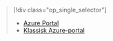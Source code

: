 > [!div class="op_single_selector"]
> * [Azure Portal](../articles/storage/storage-create-storage-account.md)
> * [Klassisk Azure-portal](../articles/storage/storage-create-storage-account-classic-portal.md)
> 
> 

